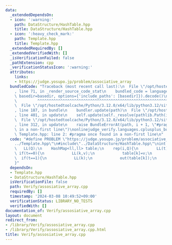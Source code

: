 ```yaml
---
data:
  _extendedDependsOn:
  - icon: ':warning:'
    path: DataStructure/HashTable.hpp
    title: DataStructure/HashTable.hpp
  - icon: ':heavy_check_mark:'
    path: Template.hpp
    title: Template.hpp
  _extendedRequiredBy: []
  _extendedVerifiedWith: []
  _isVerificationFailed: false
  _pathExtension: cpp
  _verificationStatusIcon: ':warning:'
  attributes:
    links:
    - https://judge.yosupo.jp/problem/associative_array
  bundledCode: "Traceback (most recent call last):\n  File \"/opt/hostedtoolcache/Python/3.12.0/x64/lib/python3.12/site-packages/onlinejudge_verify/documentation/build.py\"\
    , line 71, in _render_source_code_stat\n    bundled_code = language.bundle(stat.path,\
    \ basedir=basedir, options={'include_paths': [basedir]}).decode()\n          \
    \         ^^^^^^^^^^^^^^^^^^^^^^^^^^^^^^^^^^^^^^^^^^^^^^^^^^^^^^^^^^^^^^^^^^^^^^^^^^^^^^^^^\n\
    \  File \"/opt/hostedtoolcache/Python/3.12.0/x64/lib/python3.12/site-packages/onlinejudge_verify/languages/cplusplus.py\"\
    , line 187, in bundle\n    bundler.update(path)\n  File \"/opt/hostedtoolcache/Python/3.12.0/x64/lib/python3.12/site-packages/onlinejudge_verify/languages/cplusplus_bundle.py\"\
    , line 401, in update\n    self.update(self._resolve(pathlib.Path(included), included_from=path))\n\
    \  File \"/opt/hostedtoolcache/Python/3.12.0/x64/lib/python3.12/site-packages/onlinejudge_verify/languages/cplusplus_bundle.py\"\
    , line 312, in update\n    raise BundleErrorAt(path, i + 1, \"#pragma once found\
    \ in a non-first line\")\nonlinejudge_verify.languages.cplusplus_bundle.BundleErrorAt:\
    \ Template.hpp: line 2: #pragma once found in a non-first line\n"
  code: "#define PROBLEM \"https://judge.yosupo.jp/problem/associative_array\"\n#include\"\
    ../Template.hpp\"\n#include\"../DataStructure/HashTable.hpp\"\nint main(){\n \
    \   LL(Q);\n    HashMap<ll,ll> table;\n    rep(i,Q){\n        LL(t);\n       \
    \ if(t==0){\n            LL(k,v);\n            table[k]=v;\n        }\n      \
    \  if(t==1){\n            LL(k);\n            out(table[k]);\n        }\n    }\n\
    }"
  dependsOn:
  - Template.hpp
  - DataStructure/HashTable.hpp
  isVerificationFile: false
  path: Verify/assosiative_array.cpp
  requiredBy: []
  timestamp: '2024-03-08 10:49:52+09:00'
  verificationStatus: LIBRARY_NO_TESTS
  verifiedWith: []
documentation_of: Verify/assosiative_array.cpp
layout: document
redirect_from:
- /library/Verify/assosiative_array.cpp
- /library/Verify/assosiative_array.cpp.html
title: Verify/assosiative_array.cpp
---
```

